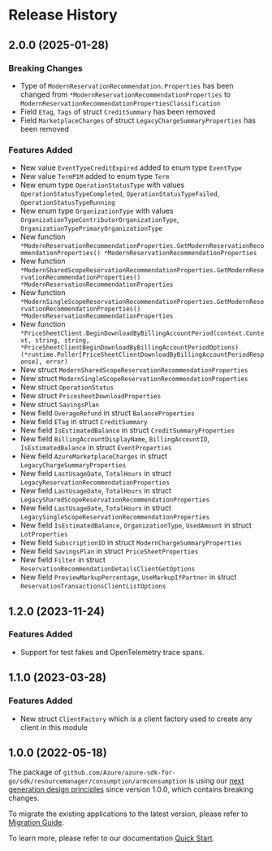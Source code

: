 # Release History

## 2.0.0 (2025-01-28)
### Breaking Changes

- Type of `ModernReservationRecommendation.Properties` has been changed from `*ModernReservationRecommendationProperties` to `ModernReservationRecommendationPropertiesClassification`
- Field `Etag`, `Tags` of struct `CreditSummary` has been removed
- Field `MarketplaceCharges` of struct `LegacyChargeSummaryProperties` has been removed

### Features Added

- New value `EventTypeCreditExpired` added to enum type `EventType`
- New value `TermP1M` added to enum type `Term`
- New enum type `OperationStatusType` with values `OperationStatusTypeCompleted`, `OperationStatusTypeFailed`, `OperationStatusTypeRunning`
- New enum type `OrganizationType` with values `OrganizationTypeContributorOrganizationType`, `OrganizationTypePrimaryOrganizationType`
- New function `*ModernReservationRecommendationProperties.GetModernReservationRecommendationProperties() *ModernReservationRecommendationProperties`
- New function `*ModernSharedScopeReservationRecommendationProperties.GetModernReservationRecommendationProperties() *ModernReservationRecommendationProperties`
- New function `*ModernSingleScopeReservationRecommendationProperties.GetModernReservationRecommendationProperties() *ModernReservationRecommendationProperties`
- New function `*PriceSheetClient.BeginDownloadByBillingAccountPeriod(context.Context, string, string, *PriceSheetClientBeginDownloadByBillingAccountPeriodOptions) (*runtime.Poller[PriceSheetClientDownloadByBillingAccountPeriodResponse], error)`
- New struct `ModernSharedScopeReservationRecommendationProperties`
- New struct `ModernSingleScopeReservationRecommendationProperties`
- New struct `OperationStatus`
- New struct `PricesheetDownloadProperties`
- New struct `SavingsPlan`
- New field `OverageRefund` in struct `BalanceProperties`
- New field `ETag` in struct `CreditSummary`
- New field `IsEstimatedBalance` in struct `CreditSummaryProperties`
- New field `BillingAccountDisplayName`, `BillingAccountID`, `IsEstimatedBalance` in struct `EventProperties`
- New field `AzureMarketplaceCharges` in struct `LegacyChargeSummaryProperties`
- New field `LastUsageDate`, `TotalHours` in struct `LegacyReservationRecommendationProperties`
- New field `LastUsageDate`, `TotalHours` in struct `LegacySharedScopeReservationRecommendationProperties`
- New field `LastUsageDate`, `TotalHours` in struct `LegacySingleScopeReservationRecommendationProperties`
- New field `IsEstimatedBalance`, `OrganizationType`, `UsedAmount` in struct `LotProperties`
- New field `SubscriptionID` in struct `ModernChargeSummaryProperties`
- New field `SavingsPlan` in struct `PriceSheetProperties`
- New field `Filter` in struct `ReservationRecommendationDetailsClientGetOptions`
- New field `PreviewMarkupPercentage`, `UseMarkupIfPartner` in struct `ReservationTransactionsClientListOptions`


## 1.2.0 (2023-11-24)
### Features Added

- Support for test fakes and OpenTelemetry trace spans.


## 1.1.0 (2023-03-28)
### Features Added

- New struct `ClientFactory` which is a client factory used to create any client in this module


## 1.0.0 (2022-05-18)

The package of `github.com/Azure/azure-sdk-for-go/sdk/resourcemanager/consumption/armconsumption` is using our [next generation design principles](https://azure.github.io/azure-sdk/general_introduction.html) since version 1.0.0, which contains breaking changes.

To migrate the existing applications to the latest version, please refer to [Migration Guide](https://aka.ms/azsdk/go/mgmt/migration).

To learn more, please refer to our documentation [Quick Start](https://aka.ms/azsdk/go/mgmt).